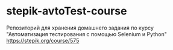 # stepik-avtoTest-course
Репозиторий для хранения домашнего задания по курсу "Автоматизация тестирования с помощью Selenium и Python" https://stepik.org/course/575

